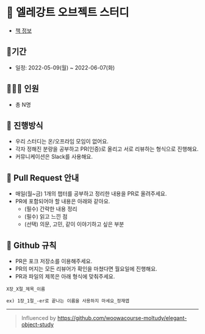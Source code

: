 # 📖 엘레강트 오브젝트 스터디
- [책 정보](http://www.kyobobook.co.kr/product/detailViewKor.laf?mallGb=KOR&ejkGb=KOR&barcode=9791187497219)

## 📆기간
- 일정: 2022-05-09(월) ~ 2022-06-07(화)

## 👨‍👩‍👦 인원
- 총 N명 

## 🌈 진행방식
- 우리 스터디는 온/오프라임 모임이 없어요.
- 각자 정해진 분량을 공부하고 PR(인증)로 올리고 서로 리뷰하는 형식으로 진행해요.
- 커뮤니케이션은 Slack를 사용해요.

## 🐥 Pull Request 안내
- 매일(월~금) 1개의 챕터를 공부하고 정리한 내용을 PR로 올려주세요.
- PR에 포함되어야 할 내용은 아래와 같아요.
  - (필수) 간략한 내용 정리
  - (필수) 읽고 느낀 점
  - (선택) 의문, 고민, 같이 이야기하고 싶은 부분
 
 ## 🤝 Github 규칙
- PR은 포크 저장소를 이용해주세요.
- PR의 머지는 모든 리뷰어가 확인을 마쳤다면 월요일에 진행해요.
- PR과 파일의 제목은 아래 형식에 맞춰주세요.
```
X장_X절_제목_이름

ex) 1장_1절_-er로 끝나는 이름을 사용하지 마세요_정재엽
```

---

> Influenced by https://github.com/woowacourse-moltudy/elegant-object-study
